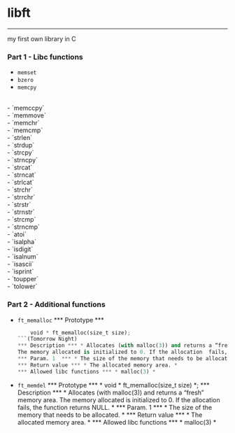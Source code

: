 # libft
<hr>
my first own library in C

### Part 1 - Libc functions

  - `memset`
  - `bzero`
  - `memcpy`
  <br />
  - `memccpy`
  <br />
  - `memmove`
  <br />
  - `memchr`
  <br />
  - `memcmp`
  <br />
  - `strlen`
  <br />
  - `strdup`
  <br />
  - `strcpy`
  <br />
  - `strncpy`
  <br />
  - `strcat`
  <br />
  - `strncat`
  <br />
  - `strlcat`
  <br />
  - `strchr`
  <br />
  - `strrchr`<br />
  - `strstr`<br />
  - `strnstr`<br />
  - `strcmp`<br />
  - `strncmp`<br />
  - `atoi`<br />
  - `isalpha`<br />
  - `isdigit`<br />
  - `isalnum`<br />
  - `isascii`<br />
  - `isprint`<br />
  - `toupper`<br />
  - `tolower`<br />

### Part 2 - Additional functions

  - `ft_memalloc`
    *** Prototype ***
    ```python
        void * ft_memalloc(size_t size);
    ```(Tomorrow Night)
    *** Description *** * Allocates (with malloc(3)) and returns a “fresh” memory area.
    The memory allocated is initialized to 0. If the allocation  fails, the function returns NULL. *
    *** Param. 1  *** * The size of the memory that needs to be allocated. *
    *** Return value *** * The allocated memory area. *
    *** Allowed libc functions *** * malloc(3) *
  - `ft_memdel`
    *** Prototype *** * void * ft_memalloc(size_t size) *;
    *** Description *** * Allocates (with malloc(3)) and returns a “fresh” memory area.
    The memory allocated is initialized to 0. If the allocation  fails, the function returns NULL. *
    *** Param. 1  *** * The size of the memory that needs to be allocated. *
    *** Return value *** * The allocated memory area. *
    *** Allowed libc functions *** * malloc(3) *
    
  
  
